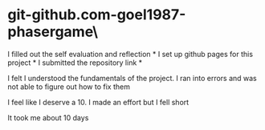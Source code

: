 # git-github.com-goel1987-phasergame\

I filled out the self evaluation and reflection *
I set up github pages for this project *
I submitted the repository link *

I felt I understood the fundamentals of the project. I ran into errors and was not able to figure out how to fix them

I feel like I deserve a 10. I made an effort but I fell short

It took me about 10 days
